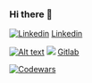 ### Hi there 👋

[![Linkedin](https://cdn.discordapp.com/attachments/319130498792161280/1087731400960131122/LI-In-Bug.png)](https://www.linkedin.com/in/ponpawit-paoseng/)
[Linkedin](https://www.linkedin.com/in/ponpawit-paoseng/)

[![Alt text](./logo_gitlab.svg)](https://raw.githubusercontent.com/king-ppap/king-ppap/main/assets/logo_gitlab.svg)
<img src="./logo_gitlab.svg">
[Gitlab](https://gitlab.com/king-ppap)

[![Codewars](https://www.codewars.com/users/king-ppap/badges/micro)](https://www.codewars.com/users/king-ppap)

<!--
**king-ppap/king-ppap** is a ✨ _special_ ✨ repository because its `README.md` (this file) appears on your GitHub profile.

Here are some ideas to get you started:

- 🔭 I’m currently working on ...
- 🌱 I’m currently learning ...
- 👯 I’m looking to collaborate on ...
- 🤔 I’m looking for help with ...
- 💬 Ask me about ...
- 📫 How to reach me: ...
- 😄 Pronouns: ...
- ⚡ Fun fact: ...
-->
